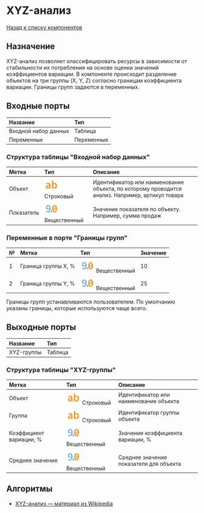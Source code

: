 # XYZ-анализ

[Назад к списку компонентов](../README.md)

## Назначение

XYZ-анализ позволяет классифицировать ресурсы в зависимости от стабильности их потребления на основе оценки значений коэффициентов вариации.
В компоненте происходит разделение объектов на три группы (X, Y, Z) согласно границам коэффициента вариации. Границы групп задаются в переменных.

## Входные порты

| Название             | Тип        |
|:---------------------|:-----------|
| Входной набор данных | Таблица    |
| Переменные           | Переменные |

### Структура таблицы "Входной набор данных"

| Метка      | Тип                                    | Описание                                                                                         |
|:-----------|:---------------------------------------|:-------------------------------------------------------------------------------------------------|
| Объект     | ![](./img/string.svg) Строковый        | Идентификатор или наименование объекта, по которому проводится анализ. Например, артикул товара  |
| Показатель | ![](./img/realnumber.svg) Вещественный | Значение показателя по объекту. Например, сумма продаж                                           |

### Переменные в порте "Границы групп"

| № | Метка               | Тип                                    | Значение   |
|:--|:--------------------|:---------------------------------------|:-----------|
| 1 | Граница группы X, % | ![](./img/realnumber.svg) Вещественный | 10         |
| 2 | Граница группы Y, % | ![](./img/realnumber.svg) Вещественный | 25         |

Границы групп устанавливаются пользователем. По умолчанию указаны границы, которые используются чаще всего.

## Выходные порты

| Название   | Тип     |
|:-----------|:--------|
| XYZ-группы | Таблица |

### Структура таблицы "XYZ-группы"

| Метка                   | Тип                                    | Описание                                |
|:------------------------|:---------------------------------------|:----------------------------------------|
| Объект                  | ![](./img/string.svg) Строковый        | Идентификатор или наименование объекта  |
| Группа                  | ![](./img/string.svg) Строковый        | Идентификатор группы объекта            |
| Коэффициент вариации, % | ![](./img/realnumber.svg) Вещественный | Значение коэффициента вариации, %       |
| Среднее значение        | ![](./img/realnumber.svg) Вещественный | Среднее значение показателя для объекта |

## Алгоритмы

* [XYZ-анализ — материал из Wikipedia](https://ru.wikipedia.org/wiki/XYZ-%D0%B0%D0%BD%D0%B0%D0%BB%D0%B8%D0%B7)